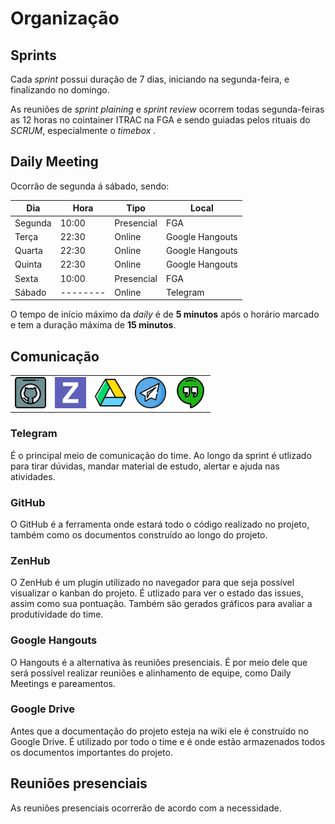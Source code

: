 # Organização

## Sprints 

Cada *sprint* possui duração de 7 dias, iniciando na segunda-feira, e finalizando no domingo.

As reuniões de *sprint plaining* e *sprint review* ocorrem todas segunda-feiras as 12 horas no cointainer ITRAC na FGA e sendo guiadas pelos rituais do *SCRUM*, especialmente o *timebox* . 

## Daily Meeting

Ocorrão de segunda á sábado, sendo:

| Dia  | Hora | Tipo | Local |
| -------------| -------------| -------------|  -------------|
|Segunda|10:00|Presencial| FGA
|Terça|22:30|Online| Google Hangouts
|Quarta|22:30|Online| Google Hangouts
|Quinta|22:30|Online| Google Hangouts
|Sexta|10:00|Presencial| FGA
|Sábado|--------|Online| Telegram

O tempo de início máximo da *daily* é de **5 minutos** após o horário marcado e tem a duração máxima de **15 minutos**.

## Comunicação

<table style="border-collapse:collapse;">
    <tr style="border:none;">
        <td style="border:none;"> <img src="assets/icons/comunication/github.png" style="width:50px;height:50px"> </td>
        <td style="border:none;"> <img src="assets/icons/comunication/zenhub.png" style="width:50px;height:50px"> </td> 
        <td style="border:none;"> <img src="assets/icons/comunication/drive.png" style="width:50px;height:50px"> </td>
        <td style="border:none;"> <img src="assets/icons/comunication/telegram.png" style="width:50px;height:50px"> </td>
        <td style="border:none;"> <img src="assets/icons/comunication/hangouts.png" style="width:50px;height:50px"> </td>
    </tr>
</table>

### Telegram 

<p>É o principal meio de comunicação do time. Ao longo da sprint é utlizado para tirar dúvidas, mandar material de estudo, alertar e ajuda nas atividades.</p>

### GitHub

<p>O GitHub é a ferramenta onde estará todo o código realizado no projeto, também como os documentos construído ao longo do projeto.</p>

### ZenHub

<p>O ZenHub é um plugin utilizado no navegador para que seja possível visualizar o kanban do projeto. É utlizado para ver o estado das issues, assim como sua pontuação. Também são gerados gráficos para avaliar a produtividade do time.</p>

### Google Hangouts

<p>O Hangouts é a alternativa às reuniões presenciais. É por meio dele que será possível realizar reuniões e alinhamento de equipe, como Daily Meetings e pareamentos. </p>

### Google Drive

<p>Antes que a documentação do projeto esteja na wiki ele é construído no Google Drive. É utilizado por todo o time e é onde estão armazenados todos os documentos importantes do projeto.</p>

## Reuniões presenciais 

As reuniões presenciais ocorrerão de acordo com a necessidade.